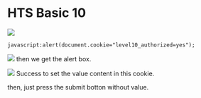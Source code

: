# **HTS Basic 10**
![](https://i.imgur.com/EkdBWv0.png)
```
javascript:alert(document.cookie="level10_authorized=yes");
```
![](https://i.imgur.com/nqy6g5Z.png)
then we get the alert box.

![](https://i.imgur.com/vg14qlU.png)
Success to set the value content in this cookie.

then, just press the submit botton without value.


